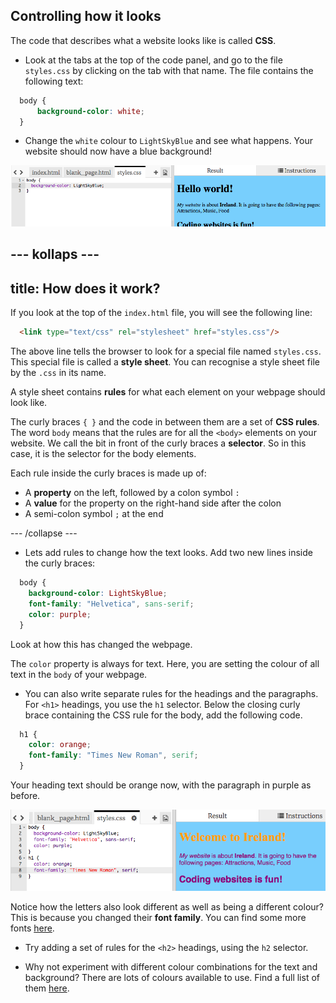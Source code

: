 ## Controlling how it looks

The code that describes what a website looks like is called **CSS**.

- Look at the tabs at the top of the code panel, and go to the file `styles.css` by clicking on the tab with that name. The file contains the following text:

```css
  body {
      background-color: white;
  }
```

- Change the `white` colour to `LightSkyBlue` and see what happens. Your website should now have a blue background! 

![Example with blue background](images/egFirstCSSbluebg.png)

## \--- kollaps \---

## title: How does it work?

If you look at the top of the `index.html` file, you will see the following line:

```html
  <link type="text/css" rel="stylesheet" href="styles.css"/>
```

The above line tells the browser to look for a special file named `styles.css`. This special file is called a **style sheet**. You can recognise a style sheet file by the `.css` in its name.

A style sheet contains **rules** for what each element on your webpage should look like.

The curly braces `{ }` and the code in between them are a set of **CSS rules**. The word `body` means that the rules are for all the `<body>` elements on your website. We call the bit in front of the curly braces a **selector**. So in this case, it is the selector for the body elements.

Each rule inside the curly braces is made up of:

- A **property** on the left, followed by a colon symbol `:`
- A **value** for the property on the right-hand side after the colon
- A semi-colon symbol `;` at the end

\--- /collapse \---

- Lets add rules to change how the text looks. Add two new lines inside the curly braces:

```css
  body {
    background-color: LightSkyBlue;
    font-family: "Helvetica", sans-serif;
    color: purple;
  }
```

Look at how this has changed the webpage.

The `color` property is always for text. Here, you are setting the colour of all text in the `body` of your webpage.

- You can also write separate rules for the headings and the paragraphs. For `<h1>` headings, you use the `h1` selector. Below the closing curly brace containing the CSS rule for the body, add the following code.

```css
  h1 {
    color: orange;
    font-family: "Times New Roman", serif;
  }
```

Your heading text should be orange now, with the paragraph in purple as before.

![Result of new CSS code](images/egCssColorsFonts.png)

Notice how the letters also look different as well as being a different colour? This is because you changed their **font family**. You can find some more fonts [here](http://dojo.soy/web-font-families).

- Try adding a set of rules for the `<h2>` headings, using the `h2` selector.

- Why not experiment with different colour combinations for the text and background? There are lots of colours available to use. Find a full list of them [here](http://dojo.soy/web-color-names).